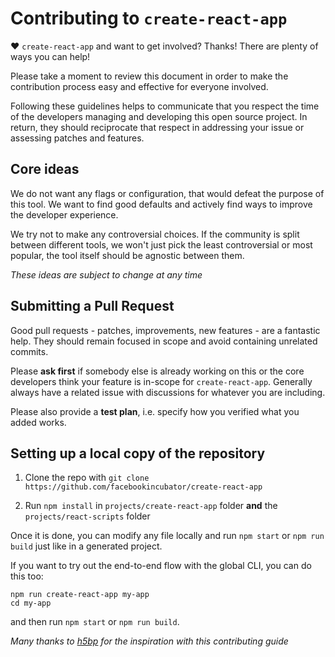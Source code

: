# Contributing to `create-react-app`

♥ `create-react-app` and want to get involved? Thanks! There are plenty of ways you can help!

Please take a moment to review this document in order to make the contribution process easy and effective for everyone involved.

Following these guidelines helps to communicate that you respect the time of the developers managing and developing this open source project. In return, they should reciprocate that respect in addressing your issue or assessing patches and features.

## Core ideas

We do not want any flags or configuration, that would defeat the purpose of this tool. We want to find good defaults and actively find ways to improve the developer experience.

We try not to make any controversial choices. If the community is split between different tools, we won't just pick the least controversial or most popular, the tool itself should be agnostic between them.

*These ideas are subject to change at any time*

## Submitting a Pull Request

Good pull requests - patches, improvements, new features - are a fantastic help. They should remain focused in scope and avoid containing unrelated commits.

Please **ask first** if somebody else is already working on this or the core developers think your feature is in-scope for `create-react-app`. Generally always have a related issue with discussions for whatever you are including.

Please also provide a **test plan**, i.e. specify how you verified what you added works.

## Setting up a local copy of the repository

1. Clone the repo with `git clone https://github.com/facebookincubator/create-react-app`

2. Run `npm install` in `projects/create-react-app` folder **and** the `projects/react-scripts` folder

Once it is done, you can modify any file locally and run `npm start` or `npm run build` just like in a generated project.

If you want to try out the end-to-end flow with the global CLI, you can do this too:

```
npm run create-react-app my-app
cd my-app
```

and then run `npm start` or `npm run build`.

*Many thanks to [h5bp](https://github.com/h5bp/html5-boilerplate/blob/master/CONTRIBUTING.md) for the inspiration with this contributing guide*
